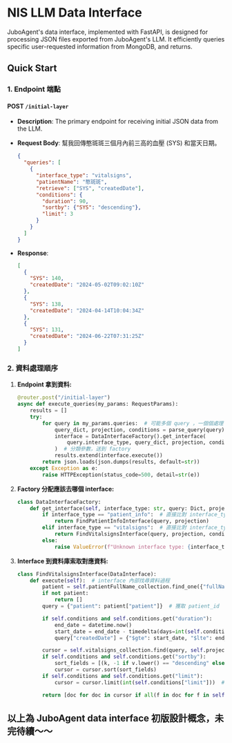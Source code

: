 # NIS LLM Data Interface

JuboAgent's data interface, implemented with FastAPI, is designed for processing JSON files exported from JuboAgent's LLM. It efficiently queries specific user-requested information from MongoDB, and returns.

## Quick Start

### 1. Endpoint 端點

#### POST `/initial-layer`
- **Description**: The primary endpoint for receiving initial JSON data from the LLM.

- **Request Body**: 幫我回傳憨斑斑三個月內前三高的血壓 (SYS) 和當天日期。
    ```json
    {
      "queries": [
        {
          "interface_type": "vitalsigns",
          "patientName": "憨斑斑",
          "retrieve": ["SYS", "createdDate"],
          "conditions": {
            "duration": 90,
            "sortby": {"SYS": "descending"},
            "limit": 3
          }
        }
      ]
    }
    ```

- **Response**:
    ```json
    [
      {
        "SYS": 140,
        "createdDate": "2024-05-02T09:02:10Z"
      },
      {
        "SYS": 138,
        "createdDate": "2024-04-14T10:04:34Z"
      },
      {
        "SYS": 131,
        "createdDate": "2024-06-22T07:31:25Z"
      }
    ]
    ```

### 2. 資料處理順序

1. **Endpoint 拿到資料:**
    ```python
    @router.post("/initial-layer")
    async def execute_queries(my_params: RequestParams):
        results = []
        try:
            for query in my_params.queries:  # 可能多個 query ，一個個處理
                query_dict, projection, conditions = parse_query(query)
                interface = DataInterfaceFactory().get_interface(
                    query.interface_type, query_dict, projection, conditions
                )  # 分類參數，送到 factory
                results.extend(interface.execute())
            return json.loads(json.dumps(results, default=str))
        except Exception as e:
            raise HTTPException(status_code=500, detail=str(e))
    ```

2. **Factory 分配應該去哪個 interface:**
    ```python
    class DataInterfaceFactory:
        def get_interface(self, interface_type: str, query: Dict, projection: Dict = None, conditions: Optional[Dict] = None):
            if interface_type == "patient_info":  # 直接比對 interface_type
                return FindPatientInfoInterface(query, projection)
            elif interface_type == "vitalsigns":  # 直接比對 interface_type
                return FindVitalsignsInterface(query, projection, conditions)
            else:
                raise ValueError(f"Unknown interface type: {interface_type}")
    ```

3. **Interface 到資料庫索取對應資料:**
    ```python
    class FindVitalsignsInterface(DataInterface):
        def execute(self):  # interface 內部找尋資料過程
            patient = self.patientFullName_collection.find_one({"fullName": self.query["patientName"]})
            if not patient:
                return []
            query = {"patient": patient["patient"]}  # 獲取 patient_id

            if self.conditions and self.conditions.get("duration"):
                end_date = datetime.now()
                start_date = end_date - timedelta(days=int(self.conditions["duration"]))
                query["createdDate"] = {"$gte": start_date, "$lte": end_date}  # 獲取日期範圍

            cursor = self.vitalsigns_collection.find(query, self.projection)
            if self.conditions and self.conditions.get("sortby"):
                sort_fields = [(k, -1 if v.lower() == "descending" else 1) for k, v in self.conditions["sortby"].items()]
                cursor = cursor.sort(sort_fields)
            if self.conditions and self.conditions.get("limit"):
                cursor = cursor.limit(int(self.conditions["limit"]))  # 處理限定條件

            return [doc for doc in cursor if all(f in doc for f in self.projection.keys() if self.projection[f] == 1)]  # 回傳結果
    ```



## 以上為 JuboAgent data interface 初版設計概念，未完待續～～

